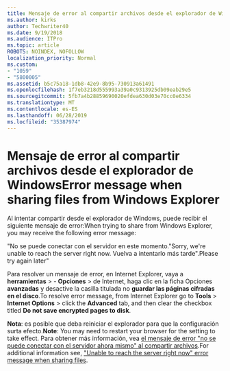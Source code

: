 ```yaml
---
title: Mensaje de error al compartir archivos desde el explorador de Windows
ms.author: kirks
author: Techwriter40
ms.date: 9/19/2018
ms.audience: ITPro
ms.topic: article
ROBOTS: NOINDEX, NOFOLLOW
localization_priority: Normal
ms.custom:
- "1059"
- "5800005"
ms.assetid: b5c75a18-1db8-42e9-8b95-730913a61491
ms.openlocfilehash: 1f7eb3218d555993a39a0c9313925db09eab29e5
ms.sourcegitcommit: 5fb7a4b28859690020efdea630d03e70cc0e6334
ms.translationtype: MT
ms.contentlocale: es-ES
ms.lasthandoff: 06/28/2019
ms.locfileid: "35387974"
---
```

# <a name="error-message-when-sharing-files-from-windows-explorer"></a><span data-ttu-id="aa6cc-102">Mensaje de error al compartir archivos desde el explorador de Windows</span><span class="sxs-lookup"><span data-stu-id="aa6cc-102">Error message when sharing files from Windows Explorer</span></span>

<span data-ttu-id="aa6cc-103">Al intentar compartir desde el explorador de Windows, puede recibir el siguiente mensaje de error:</span><span class="sxs-lookup"><span data-stu-id="aa6cc-103">When trying to share from Windows Explorer, you may receive the following error message:</span></span>
  
<span data-ttu-id="aa6cc-104">"No se puede conectar con el servidor en este momento.</span><span class="sxs-lookup"><span data-stu-id="aa6cc-104">"Sorry, we're unable to reach the server right now.</span></span> <span data-ttu-id="aa6cc-105">Vuelva a intentarlo más tarde".</span><span class="sxs-lookup"><span data-stu-id="aa6cc-105">Please try again later"</span></span>
  
<span data-ttu-id="aa6cc-106">Para resolver un mensaje de error, en Internet Explorer, vaya a **herramientas** \> - **Opciones** \> de Internet, haga clic en la ficha Opciones **avanzadas** y desactive la casilla titulada no **guardar las páginas cifradas en el disco**.</span><span class="sxs-lookup"><span data-stu-id="aa6cc-106">To resolve error message, from Internet Explorer go to **Tools** \> **Internet Options** \> click the **Advanced** tab, and then clear the checkbox titled **Do not save encrypted pages to disk**.</span></span>
  
 <span data-ttu-id="aa6cc-107">**Nota**: es posible que deba reiniciar el explorador para que la configuración surta efecto.</span><span class="sxs-lookup"><span data-stu-id="aa6cc-107">**Note**: You may need to restart your browser for the setting to take effect.</span></span> <span data-ttu-id="aa6cc-108">Para obtener más información, vea [el mensaje de error "no se puede conectar con el servidor ahora mismo" al compartir archivos](https://go.microsoft.com/fwlink/?linkid=2022914).</span><span class="sxs-lookup"><span data-stu-id="aa6cc-108">For additional information see, ["Unable to reach the server right now" error message when sharing files](https://go.microsoft.com/fwlink/?linkid=2022914).</span></span>
  